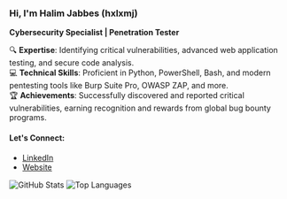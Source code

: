 ### Hi, I'm Halim Jabbes (hxlxmj)  
**Cybersecurity Specialist | Penetration Tester**  

🔍 **Expertise**: Identifying critical vulnerabilities, advanced web application testing, and secure code analysis.  
💻 **Technical Skills**: Proficient in Python, PowerShell, Bash, and modern pentesting tools like Burp Suite Pro, OWASP ZAP, and more.  
🏆 **Achievements**: Successfully discovered and reported critical vulnerabilities, earning recognition and rewards from global bug bounty programs.  

#### Let's Connect:  
- [LinkedIn](https://www.linkedin.com/in/hxlxmj/)  
- [Website](https://wezoom.ca)  

<a>
  <img align="center" src="https://github-readme-stats.vercel.app/api?username=hxlxmj&show_icons=true&theme=tokyonight" alt="GitHub Stats"/>
</a>  
<a>
  <img align="center" src="https://github-readme-stats.vercel.app/api/top-langs/?username=hxlxmj&layout=compact&show_icons=true&theme=tokyonight" alt="Top Languages"/>
</a>
